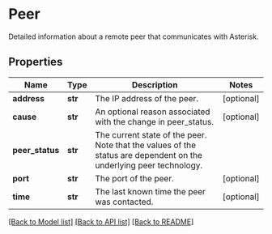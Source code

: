 # Peer

Detailed information about a remote peer that communicates with Asterisk.
## Properties
Name | Type | Description | Notes
------------ | ------------- | ------------- | -------------
**address** | **str** | The IP address of the peer. | [optional]
**cause** | **str** | An optional reason associated with the change in peer_status. | [optional]
**peer_status** | **str** | The current state of the peer. Note that the values of the status are dependent on the underlying peer technology. |
**port** | **str** | The port of the peer. | [optional]
**time** | **str** | The last known time the peer was contacted. | [optional]

[[Back to Model list]](../README.md#documentation-for-models) [[Back to API list]](../README.md#documentation-for-api-endpoints) [[Back to README]](../README.md)
